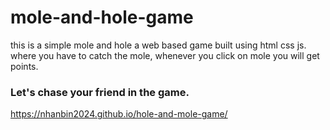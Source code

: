 # mole-and-hole-game

this is a simple mole and hole a web based game built using html css js. <br/>
where you have to catch the mole, whenever you click on mole you will get points.

### Let's chase your friend in the game.
https://nhanbin2024.github.io/hole-and-mole-game/
